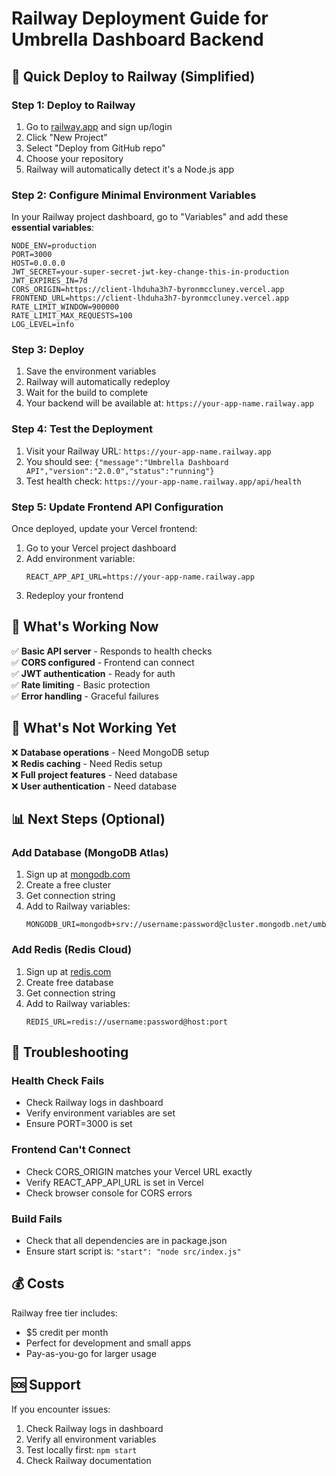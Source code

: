 # Railway Deployment Guide for Umbrella Dashboard Backend

## 🚀 Quick Deploy to Railway (Simplified)

### Step 1: Deploy to Railway
1. Go to [railway.app](https://railway.app) and sign up/login
2. Click "New Project"
3. Select "Deploy from GitHub repo"
4. Choose your repository
5. Railway will automatically detect it's a Node.js app

### Step 2: Configure Minimal Environment Variables
In your Railway project dashboard, go to "Variables" and add these **essential variables**:

```
NODE_ENV=production
PORT=3000
HOST=0.0.0.0
JWT_SECRET=your-super-secret-jwt-key-change-this-in-production
JWT_EXPIRES_IN=7d
CORS_ORIGIN=https://client-lhduha3h7-byronmccluney.vercel.app
FRONTEND_URL=https://client-lhduha3h7-byronmccluney.vercel.app
RATE_LIMIT_WINDOW=900000
RATE_LIMIT_MAX_REQUESTS=100
LOG_LEVEL=info
```

### Step 3: Deploy
1. Save the environment variables
2. Railway will automatically redeploy
3. Wait for the build to complete
4. Your backend will be available at: `https://your-app-name.railway.app`

### Step 4: Test the Deployment
1. Visit your Railway URL: `https://your-app-name.railway.app`
2. You should see: `{"message":"Umbrella Dashboard API","version":"2.0.0","status":"running"}`
3. Test health check: `https://your-app-name.railway.app/api/health`

### Step 5: Update Frontend API Configuration
Once deployed, update your Vercel frontend:

1. Go to your Vercel project dashboard
2. Add environment variable:
   ```
   REACT_APP_API_URL=https://your-app-name.railway.app
   ```
3. Redeploy your frontend

## 🔧 What's Working Now

✅ **Basic API server** - Responds to health checks  
✅ **CORS configured** - Frontend can connect  
✅ **JWT authentication** - Ready for auth  
✅ **Rate limiting** - Basic protection  
✅ **Error handling** - Graceful failures  

## 🚧 What's Not Working Yet

❌ **Database operations** - Need MongoDB setup  
❌ **Redis caching** - Need Redis setup  
❌ **Full project features** - Need database  
❌ **User authentication** - Need database  

## 📊 Next Steps (Optional)

### Add Database (MongoDB Atlas)
1. Sign up at [mongodb.com](https://mongodb.com)
2. Create a free cluster
3. Get connection string
4. Add to Railway variables:
   ```
   MONGODB_URI=mongodb+srv://username:password@cluster.mongodb.net/umbrella_dashboard_prod
   ```

### Add Redis (Redis Cloud)
1. Sign up at [redis.com](https://redis.com)
2. Create free database
3. Get connection string
4. Add to Railway variables:
   ```
   REDIS_URL=redis://username:password@host:port
   ```

## 🔧 Troubleshooting

### Health Check Fails
- Check Railway logs in dashboard
- Verify environment variables are set
- Ensure PORT=3000 is set

### Frontend Can't Connect
- Check CORS_ORIGIN matches your Vercel URL exactly
- Verify REACT_APP_API_URL is set in Vercel
- Check browser console for CORS errors

### Build Fails
- Check that all dependencies are in package.json
- Ensure start script is: `"start": "node src/index.js"`

## 💰 Costs

Railway free tier includes:
- $5 credit per month
- Perfect for development and small apps
- Pay-as-you-go for larger usage

## 🆘 Support

If you encounter issues:
1. Check Railway logs in dashboard
2. Verify all environment variables
3. Test locally first: `npm start`
4. Check Railway documentation 
